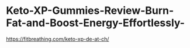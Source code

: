 # Keto-XP-Gummies-Review-Burn-Fat-and-Boost-Energy-Effortlessly-
https://fitbreathing.com/keto-xp-de-at-ch/
